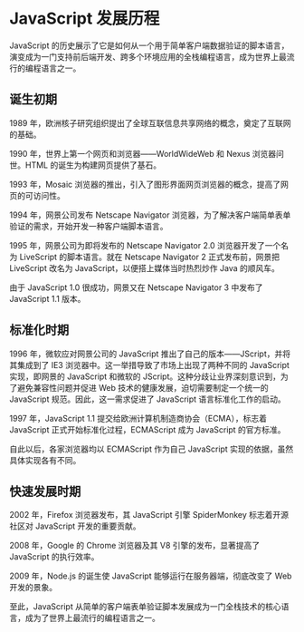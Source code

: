 # JavaScript 发展历程

JavaScript 的历史展示了它是如何从一个用于简单客户端数据验证的脚本语言，演变成为一门支持前后端开发、跨多个环境应用的全栈编程语言，成为世界上最流行的编程语言之一。

## 诞生初期

1989 年，欧洲核子研究组织提出了全球互联信息共享网络的概念，奠定了互联网的基础。

1990 年，世界上第一个网页和浏览器——WorldWideWeb 和 Nexus 浏览器问世。HTML 的诞生为构建网页提供了基石。

1993 年，Mosaic 浏览器的推出，引入了图形界面网页浏览器的概念，提高了网页的可访问性。

1994 年，网景公司发布 Netscape Navigator 浏览器，为了解决客户端简单表单验证的需求，开始开发一种客户端脚本语言。

1995 年，网景公司为即将发布的 Netscape Navigator 2.0 浏览器开发了一个名为 LiveScript 的脚本语言。就在 Netscape Navigator 2 正式发布前，网景把 LiveScript 改名为 JavaScript，以便搭上媒体当时热烈炒作 Java 的顺风车。

由于 JavaScript 1.0 很成功，网景又在 Netscape Navigator 3 中发布了 JavaScript 1.1 版本。

## 标准化时期

1996 年，微软应对网景公司的 JavaScript 推出了自己的版本——JScript，并将其集成到了 IE3 浏览器中。这一举措导致了市场上出现了两种不同的 JavaScript 实现，即网景的 JavaScript 和微软的 JScript。这种分歧让业界深刻意识到，为了避免兼容性问题并促进 Web 技术的健康发展，迫切需要制定一个统一的 JavaScript 规范。因此，这一需求促进了 JavaScript 语言标准化工作的启动。

1997 年，JavaScript 1.1 提交给欧洲计算机制造商协会（ECMA），标志着 JavaScript 正式开始标准化过程，ECMAScript 成为 JavaScript 的官方标准。

自此以后，各家浏览器均以 ECMAScript 作为自己 JavaScript 实现的依据，虽然具体实现各有不同。

## 快速发展时期

2002 年，Firefox 浏览器发布，其 JavaScript 引擎 SpiderMonkey 标志着开源社区对 JavaScript 开发的重要贡献。

2008 年，Google 的 Chrome 浏览器及其 V8 引擎的发布，显著提高了 JavaScript 的执行效率。

2009 年，Node.js 的诞生使 JavaScript 能够运行在服务器端，彻底改变了 Web 开发的景象。

至此，JavaScript 从简单的客户端表单验证脚本发展成为一门全栈技术的核心语言，成为了世界上最流行的编程语言之一。

